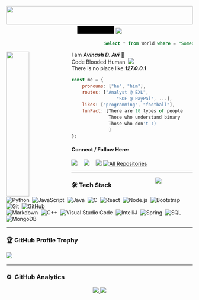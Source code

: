 <!-- <img src="https://coolbackgrounds.io/images/backgrounds/white/pure-white-background-85a2a7fd.jpg" width=100% height="2px" />
<img src="https://coolbackgrounds.io/images/backgrounds/white/pure-white-background-85a2a7fd.jpg" width="2px" height="100%" />
 -->





<p align="center"> <img src="https://media1.giphy.com/media/4H3Ii5eLChYul9p7NL/200w.webp?cid=ecf05e47ppwni1e0l6p6abp4i5rao8zyaf0rcb37g6g0va6s&rid=200w.webp&ct=g" width=100% height="50px"/> <img src="/coollogo_com-207551010.gif" width="20%"/> <img src="https://github.com/avinal/avinal/blob/main/images/dog.gif" width=10% /></p>

 ```sql
                                      Select * from World where = "Someone" like "%You%"
 ```
 
<!--  ### 📖 About Me -->
<img align="left" src="https://media1.giphy.com/media/xTcnSWYZvafyhEACBO/200w.webp?cid=ecf05e47ppwni1e0l6p6abp4i5rao8zyaf0rcb37g6g0va6s&rid=200w.webp&ct=g" width="35%" height="390px">I am <b><i>Avinash D. Avi</i></b> 👒<br>Code Blooded Human <img src="https://www.pngkit.com/png/full/49-496473_image-library-download-hackers-face-mask-graphics-on.png" width=1% hspace="4px" /><br> There is no place like <b><i>127.0.0.1</i></b><br>

```javascript
const me = {
    pronouns: ["he", "him"],
    routes: ["Analyst @ EXL", 
                 "SDE @ PayPal", ...],
    likes: ["programming", "football"],
    funFact: [There are 10 types of people
              Those who understand binary
              Those who don't :)
              ]
};
```

 #### Connect / Follow Here:
 
 <p align="left">
 <a href="https://linkedin.com/in/4vk" target="blank"><img src = "https://cdn-icons-png.flaticon.com/512/174/174857.png" width="30px" /></a> <a href="https://www.hackthebox.eu/profile/470218" ><img src="https://yt3.ggpht.com/ytc/AKedOLRNscQU9ZqS-WvVLX1y47YiTCzTa6WqSJRt6GDVoQ=s900-c-k-c0x00ffffff-no-rj" width="33px" hspace="13px"/></a> <a href="https://tryhackme.com/p/4vkn3w" ><img src="https://assets.tryhackme.com/img/THMlogo.png" width="55px" /></a>
 <a href="https://github.com/Avinash997?tab=repositories"><img alt="All Repositories" width="67px" title="All Repositories" src="https://custom-icon-badges.herokuapp.com/badge/-000000?style=for-the-badge&logoColor=white&logo=repo" /></a>
</p>

---

<img src="https://media2.giphy.com/media/l0ExlTPcZqobpseyY/200w.webp?cid=ecf05e47xslqkz4kd53m8stqgrgppevl4pk0efgggl681wwt&rid=200w.webp&ct=g" width=20% align="right" />

### 🛠 Tech Stack

![Python](https://img.shields.io/badge/-Python-05122A?style=flat&logo=python)&nbsp;
![JavaScript](https://img.shields.io/badge/-JavaScript-05122A?style=flat&logo=javascript)&nbsp;
![Java](https://img.shields.io/badge/-Java-05122A?style=flat&logo=Java&logoColor=FFA518)&nbsp;
![C](https://img.shields.io/badge/-C-05122A?style=flat&logo=C&logoColor=A8B9CC)&nbsp;
![React](https://img.shields.io/badge/-React-05122A?style=flat&logo=react)&nbsp;
![Node.js](https://img.shields.io/badge/-Node%20JS-05122A?style=flat&logo=node.js)&nbsp;
![Bootstrap](https://img.shields.io/badge/-Bootstrap-05122A?style=flat&logo=bootstrap&logoColor=563D7C)&nbsp;
![Git](https://img.shields.io/badge/-Git-05122A?style=flat&logo=git)&nbsp;
![GitHub](https://img.shields.io/badge/-GitHub-05122A?style=flat&logo=github)\
![Markdown](https://img.shields.io/badge/-Markdown-05122A?style=flat&logo=markdown)&nbsp;
![C++](https://img.shields.io/badge/-C++-05122A?style=flat&logo=C%2B%2B&logoColor=00599C)&nbsp;
![Visual Studio Code](https://img.shields.io/badge/-Visual%20Studio%20Code-05122A?style=flat&logo=visual-studio-code&logoColor=007ACC)&nbsp;
![IntelliJ](https://img.shields.io/badge/-Intelli%20J-05122A?style=flat&logo=intellij-idea)&nbsp;
![Spring](https://img.shields.io/badge/-Spring-05122A?style=flat&logo=spring&logoColor=green)&nbsp;
![SQL](https://img.shields.io/badge/-MySql-05122A?style=flat&logo=mysql&logoColor=light-blue)&nbsp;
![MongoDB](https://img.shields.io/badge/-MongoDB-05122A?style=flat&logo=MongoDB&logoColor=green)
 
---

### 🏆 GitHub Profile Trophy
<a href="https://github.com/ryo-ma/github-profile-trophy">
  <img width=800 src="https://github-profile-trophy.vercel.app/?username=Avinash997&column=8&theme=darkhub&no-frame=true&no-bg=true"/>
</a>
<!-- ![GitHub Activity Graph](https://activity-graph.herokuapp.com/graph?username=Avinash997&theme=github) -->

---

### ⚙️ &nbsp;GitHub Analytics

<p align="center">
<a href="https://github.com/Avinash997">
  <img height="200em" src="https://github-readme-stats-eight-theta.vercel.app/api?username=Avinash997&show_icons=true&theme=algolia&include_all_commits=true&count_private=true"/>
  <img height="200em" src="https://github-readme-stats-eight-theta.vercel.app/api/top-langs/?username=Avinash997&layout=compact&langs_count=10&theme=algolia"/>
</a>
</p>
